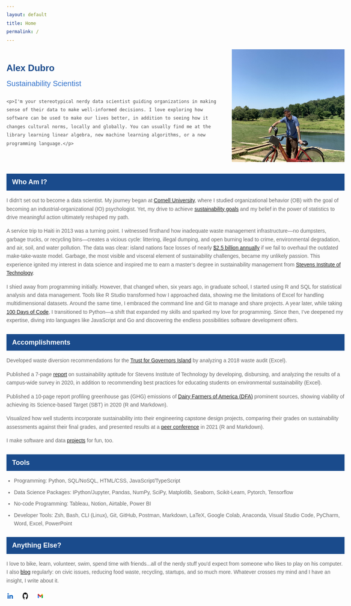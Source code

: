 ```yaml
---
layout: default
title: Home
permalink: /
---
```


<div class="intro">
  <div class="text">
    <div class="header-name">Alex Dubro</div>
    <div class="job-title">Sustainability Scientist</div>
    
    <p>I'm your stereotypical nerdy data scientist guiding organizations in making sense of their data to make well-informed decisions. I love exploring how software can be used to make our lives better, in addition to seeing how it changes cultural norms, locally and globally. You can usually find me at the library learning linear algebra, new machine learning algorithms, or a new programming language.</p>
  </div>
  
  <div class="image">
    <img src="intro-img.png" alt="Image not supported">
  </div>
</div>

<div class="section-header">Who Am I?</div>
<div class="section-content">
  <p>I didn’t set out to become a data scientist. My journey began at <a href="https://www.cornell.edu/">Cornell University</a>, where I studied organizational behavior (OB) with the goal of becoming an industrial-organizational (IO) psychologist. Yet, my drive to achieve <a href="https://sdgs.un.org/goals">sustainability goals</a> and my belief in the power of statistics to drive meaningful action ultimately reshaped my path.</p>
  <p>
  A service trip to Haiti in 2013 was a turning point. I witnessed firsthand how inadequate waste management infrastructure—no dumpsters, garbage trucks, or recycling bins—creates a vicious cycle: littering, illegal dumping, and open burning lead to crime, environmental degradation, and air, soil, and water pollution. The data was clear: island nations face losses of nearly <a href="https://pubmed.ncbi.nlm.nih.gov/31232294/">$2.5 billion annually</a> if we fail to overhaul the outdated make-take-waste model. Garbage, the most visible and visceral element of sustainability challenges, became my unlikely passion. This experience ignited my interest in data science and inspired me to earn a master’s degree in sustainability management from <a href="https://www.stevens.edu/">Stevens Institute of Technology</a>.</p>
  <p>
  I shied away from programming initially. However, that changed when, six years ago, in graduate school, I started using R and SQL for statistical analysis and data management. Tools like R Studio transformed how I approached data, showing me the limitations of Excel for handling multidimensional datasets. Around the same time, I embraced the command line and Git to manage and share projects. A year later, while taking <a href="https://www.udemy.com/course/100-days-of-code/?couponCode=24T3MT120924">100 Days of Code</a>, I transitioned to Python—a shift that expanded my skills and sparked my love for programming. Since then, I’ve deepened my expertise, diving into languages like JavaScript and Go and discovering the endless possibilities software development offers.</p>
</div>

<div class="section-header">Accomplishments</div>
<div class="section-content">
 <!-- Trust for Governors Island -->
  <p>Developed waste diversion recommendations for the <a href="https://www.govisland.com/about the-trust-for-governors-island">Trust for Governors Island</a> by analyzing a 2018 waste audit (Excel).
  </p>
  <p>Published a 7-page <a href="https://reports.aashe.org/institutions/stevens-institute-of-technology-nj/report/2020-03-02/AC/curriculum/AC-6/">report</a> on sustainability aptitude for Stevens Institute of Technology by developing, disbursing, and analyzing the results of a campus-wide survey in 2020, in addition to recommending best practices for educating students on environmental sustainability (Excel).
  </p>
  <p>Published a 10-page report profiling greenhouse gas (GHG) emissions of <a href="https://www.dfamilk.com/">Dairy Farmers of America (DFA)</a> prominent sources, showing viability of achieving its Science-based Target (SBT) in 2020 (R and Markdown).
  </p>
  <p>Visualized how well students incorporate sustainability into their engineering capstone design projects, comparing their grades on sustainability assessments against their final grades, and presented results at a <a href="https://strategy.asee.org/assessing-the-sustainability-components-of-href=">peer conference</a> in 2021 (R and Markdown).
  </p>
  <p>
  I make software and data <a href="projects.md">projects</a> for fun, too.
  </p>
</div>

<div class="section-header">Tools</div>
<div class="section-content">
<ul>
  <li>Programming: Python, SQL/NoSQL, HTML/CSS, JavaScript/TypeScript</li>
  <li>Data Science Packages: IPython/Jupyter, Pandas, NumPy, SciPy, Matplotlib, Seaborn, Scikit-Learn, Pytorch, Tensorflow</li>
  <li>No-code Programming: Tableau, Notion, Airtable, Power BI</li>
  <li>Developer Tools: Zsh, Bash, CLI (Linux), Git, GitHub, Postman, Markdown, LaTeX, Google Colab, Anaconda, Visual Studio Code, PyCharm, Word, Excel, PowerPoint</li>
</ul>

<div class="section-header">Anything Else?</div>
<div class="section-content">
  I love to bike, learn, volunteer, swim, spend time with friends...all of the nerdy stuff you'd expect from someone who likes to play on his computer. I also <a href="https://furry-date-ae4.notion.site/Rethinking-Circular-Economy-34b44ede819c49158d207ac18607e85d">blog</a> regularly: on civic issues, reducing food waste, recycling, startups, and so much more. Whatever crosses my mind and I have an insight, I write about it.
</div>

<footer>
    <div class="social-links">
        <a href="https://www.linkedin.com/in/alexdubro/" aria-label="LinkedIn profile">
            <img src="linkedin-icon.png" alt="LinkedIn Icon" />
        </a>
        <a href="https://github.com/add0794" aria-label="GitHub profile">
            <img src="github-icon.png" alt="GitHub Icon" />
        </a>
        <a href="mailto:add0794@gmail.com" aria-label="Email">
            <img src="email-icon.png" alt="Email Icon" />
        </a>
    </div>

</footer>

<style>
/* Main text styles */
body {
    font-family: Arial, sans-serif;
    color: #4A4A4A;
    line-height: 1.6;
    max-width: 900px;
    margin: 0 auto;
    padding: 20px;
}

/* Header section with name and title */
.header-name {
    color: #1a4b8c;  /* Dark blue for name */
    font-size: 24px;
    font-weight: bold;
    margin-bottom: 5px;
}

.job-title {
    color: #3373cc;  /* Lighter blue for job title */
    font-size: 20px;
    margin-bottom: 20px;
}

/* Contact information */
.contact-info {
    color: #666;
    margin-bottom: 30px;
}

/* Section headers with blue background */
.section-header {
    background-color: #1a4b8c;  /* Dark blue background */
    color: white;
    padding: 8px 15px;
    margin: 25px 0 15px 0;
    font-size: 18px;
    font-weight: bold;
}

/* Content sections */
.section-content {
    margin-bottom: 20px;
    color: #666;  /* Grey color for main text */
}

/* For the professional profile section */
.profile-text {
    font-size: 15px;
    line-height: 1.6;
    color: #666;
    margin-bottom: 25px;
}

/* List styling */
ul {
    margin: 0;
    padding-left: 20px;
}

li {
    color: #666;
    margin-bottom: 8px;
}

/* Styling for the intro header and image */
.intro {
    display: flex;
    align-items: center;
    gap: 30px;
}

.text {
    flex: 1;
}

.image img {
    max-width: 300px;
    height: auto;
}

/* Responsive design for smaller screens */
@media (max-width: 768px) {
    .intro {
        flex-direction: column;
        align-items: center;
    }

    .text {
        text-align: center;
    }

    .image img {
        max-width: 100%;
    }
}

/* Additional adjustments to avoid conflicts */
.side-bar {
    display: !important;
}

.main {
    margin-left: 0 !important;
    max-width: 1200px !important; /* Or your preferred max-width */
    padding: 0 2rem; /* Add padding on the sides */
}

.main-header {
    width: 100% !important;
}

.main-content-wrap {
    padding-top: 2rem !important;
    padding-bottom: 2rem !important;
}

.main-content {
    width: 100% !important;
    margin: 0 !important;
}

/* General styling for the list */
.social-links {
    display: flex; /* Arrange items horizontally */
    gap: 15px; /* Add spacing between items */
    list-style: none; /* Remove bullets */
    padding: 0; /* Remove padding */
    margin: 0; /* Remove margin */
}

.social-links li {
    display: flex; /* Align icon and text */
    align-items: center; /* Vertically center items */
}

.social-links a {
    text-decoration: none; /* Remove underline from links */
    color: #333; /* Default text color */
    font-family: Arial, sans-serif;
    font-size: 14px;
}

.social-links a:hover {
    color: #0073b1; /* Change color on hover */
}

.social-links img {
    width: 20px; /* Set icon width */
    height: 20px; /* Set icon height */
    margin-right: 5px; /* Add spacing between icon and text */
}

</style>